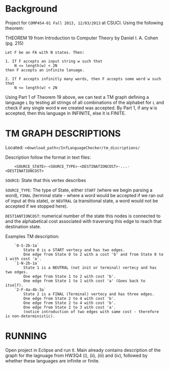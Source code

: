 
# Background 

Project for `COMP454-01 Fall 2013, 12/03/2013` at CSUCI. Using the following theorem:

THEOREM 19 from Introduction to Computer Theory by Daniel I. A. Cohen (pg. 215)

```
Let F be an FA with N states. Then:

1. If F accepts an input string w such that
    N <= length(w) < 2N
then F accepts an infinite lanuage.

2. If F accepts infinitly many words, then F accepts some word w such that
    N <= length(w) < 2N
```

Using Part 1 of Theorem 19 above, we can test a TM graph defining a language `L` by testing all strings of all combinations of the alphabet for `L` and check if any single word `W` we created was accepted. By Part 1, if any `W` is accepted, then this language in INFINITE, else it is FINITE.



# TM GRAPH DESCRIPTIONS
Located: `<download_path>/InfLanguageChecker/tm_discriptions/`
	
Description follow the format in text files: 
```
	<SOURCE_STATE>-<SOURCE_TYPE>-<DESTINATIONCOST>-...-<DESTINATIONCOST>
```	

`SOURCE`: State that this vertex describes

`SOURCE_TYPE`: The type of State, either `START` (where we begin parsing a word), `FINAL` (terminal state - where a word would be accepted if we ran out of input at this state), or `NEUTRAL` (a transitional state, a word would not be accepted if we stopped here). 

`DESTIANTIONCOST`: numerical number of the state this nodes is connected to and the alphabetical cost associated with traversing this edge to reach that destination state.

	    
Examples TM description:
```
	`0-S-2b-1a`
	    State 0 is a START vertecy and has two edges. 
	    One edge from State 0 to 2 with a cost 'b' and from State 0 to 1 with cost 'a'.
	`1-N-2b-1a`
	    State 1 is a NEUTRAL (not init or terminal) vertecy and has two edges. 
	    One edge from State 1 to 2 with cost 'b'.
	    One edge from State 1 to 1 with cost 'a' (Goes back to itself).
	`2-F-4a-4b-3a`
	    State 2 is a FINAL (Terminal) vertecy and has three edges. 
	    One edge from State 2 to 4 with cost 'b'.
	    One edge from State 2 to 4 with cost 'b'.
	    One edge from State 2 to 3 with cost 'a'. 
	    (notice introduction of two edges with same cost - therefore is non-deterministic).
```


# RUNNING

Open project in Eclipse and run it. Main already contains description of the graph for the lagnuage from HW3Q4 (i), (ii), (iii) and (iv), followed by whether these languages are infinite or finite.


